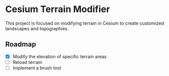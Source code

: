 # Cesium Terrain Modifier
This project is focused on modifying terrain in Cesium to create customized landscapes and topographies.

## Roadmap
- [x] Modify the elevation of specific terrain areas
- [ ] Reload terrain
- [ ] Implement a brush tool
